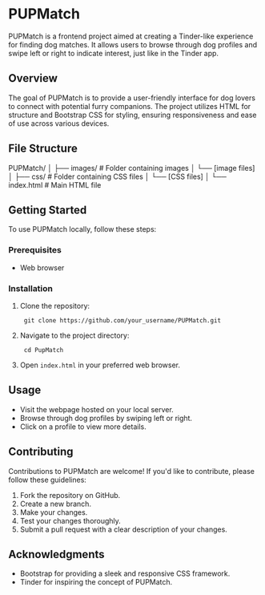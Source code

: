 # PUPMatch

PUPMatch is a frontend project aimed at creating a Tinder-like experience for finding dog matches. It allows users to browse through dog profiles and swipe left or right to indicate interest, just like in the Tinder app.

## Overview

The goal of PUPMatch is to provide a user-friendly interface for dog lovers to connect with potential furry companions. The project utilizes HTML for structure and Bootstrap CSS for styling, ensuring responsiveness and ease of use across various devices.

## File Structure

PUPMatch/
│
├── images/ # Folder containing images
│ └── [image files]
│
├── css/ # Folder containing CSS files
│ └── [CSS files]
│
└── index.html # Main HTML file


## Getting Started

To use PUPMatch locally, follow these steps:

### Prerequisites

- Web browser

### Installation

1. Clone the repository:

        git clone https://github.com/your_username/PUPMatch.git

2. Navigate to the project directory:

        cd PupMatch

3. Open `index.html` in your preferred web browser.

## Usage

- Visit the webpage hosted on your local server.
- Browse through dog profiles by swiping left or right.
- Click on a profile to view more details.

## Contributing

Contributions to PUPMatch are welcome! If you'd like to contribute, please follow these guidelines:

1. Fork the repository on GitHub.
2. Create a new branch.
3. Make your changes.
4. Test your changes thoroughly.
5. Submit a pull request with a clear description of your changes.


## Acknowledgments

- Bootstrap for providing a sleek and responsive CSS framework.
- Tinder for inspiring the concept of PUPMatch.


   
